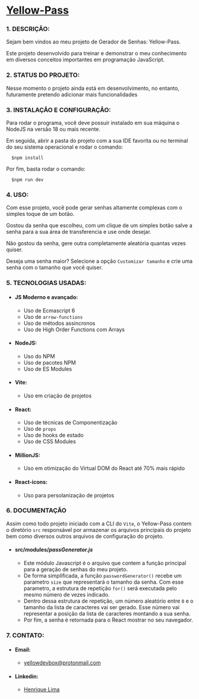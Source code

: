 # [Yellow-Pass](https://yellow-pass.vercel.app/)

### 1. DESCRIÇÃO:

Sejam bem vindos ao meu projeto de Gerador de Senhas: Yellow-Pass.

Este projeto desenvolvido para treinar e demonstrar o meu conhecimento em diversos conceitos importantes em programação
JavaScript.

### 2. STATUS DO PROJETO:

Nesse momento o projeto ainda está em desenvolvimento, no entanto, futuramente pretendo adicionar mais funcionalidades

### 3. INSTALAÇÃO E CONFIGURAÇÃO:

Para rodar o programa, você deve possuir instalado em sua máquina o NodeJS na versão 18 ou mais recente.

Em seguida, abrir a pasta do projeto com a sua IDE favorita ou no terminal do seu sistema operacional e rodar o comando:

```shell
  $npm install
```

Por fim, basta rodar o comando:

```shell
  $npm run dev
```

### 4. USO:

Com esse projeto, você pode gerar senhas altamente complexas com o simples toque de um botão.

Gostou da senha que escolheu, com um clique de um simples botão salve a senha para a sua área de transferencia e use
onde desejar.

Não gostou da senha, gere outra completamente aleatória quantas vezes quiser.

Deseja uma senha maior? Selecione a opção `Customizar tamanho` e crie uma senha com o tamanho que você quiser.

### 5. TECNOLOGIAS USADAS:

- #### JS Moderno e avançado:
    - Uso de Ecmascript 6
    - Uso de `arrow-functions`
    - Uso de métodos assincronos
    - Uso de High Order Functions com Arrays
- #### NodeJS:
    - Uso do NPM
    - Uso de pacotes NPM
    - Uso de ES Modules
- #### Vite:
    - Uso em criação de projetos
- #### React:
    - Uso de técnicas de Componentização
    - Uso de `props`
    - Uso de hooks de estado
    - Uso de CSS Modules

- #### MillionJS:
    - Uso em otimização do Virtual DOM do React até 70% mais rápido
- #### React-icons:
    - Uso para persolanização de projetos

### 6. DOCUMENTAÇÃO

Assim como todo projeto iniciado com a CLI do `Vite`, o Yellow-Pass contem o diretório `src` responsável por armazenar
os arquivos principais do projeto bem como diversos outros arquivos de configuração do projeto.

- #### src/modules/_passGenerator.js_
    - Este módulo Javascript é o arquivo que contem a função principal para a geração de senhas do meu projeto.
    - De forma simplificada, a função `passwordGenerator()` recebe um parametro `size` que representará o tamanho da senha. Com esse parametro, a estrutura de repetição `for()` será executada pelo mesmo número de vezes indicado.
    - Dentro dessa estrutura de repetição, um número aleatório entre `0` e o tamanho da lista de caracteres vai ser gerado. Esse número vai representar a posição da lista de caracteres montando a sua senha. 
    - Por fim, a senha é retornada para o React mostrar no seu navegador.

### 7. CONTATO:
- #### Email:
  - [yellowdevbox@protonmail.com](mailto:yellowdevbox@protonmail.com)
- #### Linkedin:
  - [Henrique Lima](https://www.linkedin.com/in/henrique-duarte-de-oliveira-lima-9ba728203)

